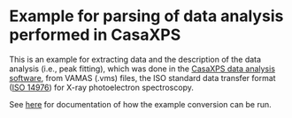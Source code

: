 # Example for parsing of data analysis performed in CasaXPS

This is an example for extracting data and the description of the data analysis (i.e., peak fitting), which was done in the [CasaXPS data analysis software](http://www.casaxps.com/), from VAMAS (.vms) files, the ISO standard data transfer format ([ISO 14976](https://www.iso.org/standard/24269.html)) for X-ray photoelectron spectroscopy.

See [here](https://fairmat-nfdi.github.io/pynxtools-xps/reference/vms.html#data-analysis-and-peak-fitting) for documentation of how the example conversion can be run.
